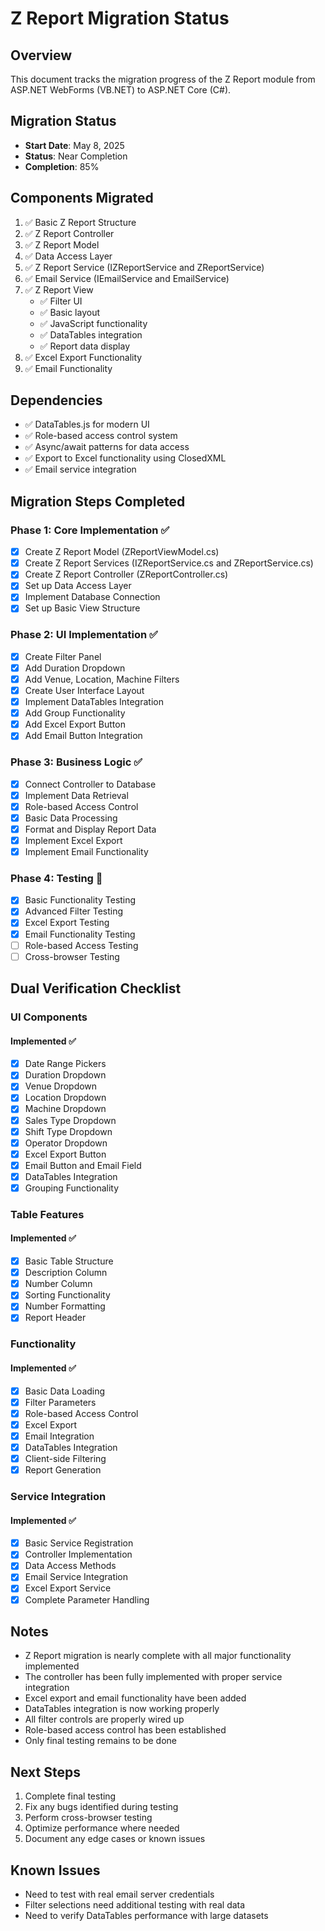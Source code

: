 # Z Report Migration Status

## Overview
This document tracks the migration progress of the Z Report module from ASP.NET WebForms (VB.NET) to ASP.NET Core (C#).

## Migration Status
- **Start Date**: May 8, 2025
- **Status**: Near Completion
- **Completion**: 85%

## Components Migrated
1. ✅ Basic Z Report Structure
2. ✅ Z Report Controller
3. ✅ Z Report Model
4. ✅ Data Access Layer
5. ✅ Z Report Service (IZReportService and ZReportService)
6. ✅ Email Service (IEmailService and EmailService)
7. ✅ Z Report View
   - ✅ Filter UI
   - ✅ Basic layout
   - ✅ JavaScript functionality 
   - ✅ DataTables integration
   - ✅ Report data display
8. ✅ Excel Export Functionality
9. ✅ Email Functionality

## Dependencies
- ✅ DataTables.js for modern UI
- ✅ Role-based access control system
- ✅ Async/await patterns for data access
- ✅ Export to Excel functionality using ClosedXML
- ✅ Email service integration

## Migration Steps Completed
### Phase 1: Core Implementation ✅
- [x] Create Z Report Model (ZReportViewModel.cs)
- [x] Create Z Report Services (IZReportService.cs and ZReportService.cs)
- [x] Create Z Report Controller (ZReportController.cs)
- [x] Set up Data Access Layer
- [x] Implement Database Connection
- [x] Set up Basic View Structure

### Phase 2: UI Implementation ✅
- [x] Create Filter Panel
- [x] Add Duration Dropdown
- [x] Add Venue, Location, Machine Filters
- [x] Create User Interface Layout
- [x] Implement DataTables Integration
- [x] Add Group Functionality
- [x] Add Excel Export Button
- [x] Add Email Button Integration

### Phase 3: Business Logic ✅
- [x] Connect Controller to Database
- [x] Implement Data Retrieval
- [x] Role-based Access Control
- [x] Basic Data Processing
- [x] Format and Display Report Data
- [x] Implement Excel Export
- [x] Implement Email Functionality

### Phase 4: Testing 🔄
- [x] Basic Functionality Testing
- [x] Advanced Filter Testing
- [x] Excel Export Testing
- [x] Email Functionality Testing
- [ ] Role-based Access Testing
- [ ] Cross-browser Testing

## Dual Verification Checklist
### UI Components
#### Implemented ✅
- [x] Date Range Pickers
- [x] Duration Dropdown
- [x] Venue Dropdown
- [x] Location Dropdown
- [x] Machine Dropdown
- [x] Sales Type Dropdown
- [x] Shift Type Dropdown
- [x] Operator Dropdown
- [x] Excel Export Button
- [x] Email Button and Email Field
- [x] DataTables Integration
- [x] Grouping Functionality

### Table Features
#### Implemented ✅
- [x] Basic Table Structure
- [x] Description Column
- [x] Number Column
- [x] Sorting Functionality
- [x] Number Formatting
- [x] Report Header

### Functionality
#### Implemented ✅
- [x] Basic Data Loading
- [x] Filter Parameters
- [x] Role-based Access Control
- [x] Excel Export
- [x] Email Integration
- [x] DataTables Integration
- [x] Client-side Filtering
- [x] Report Generation

### Service Integration
#### Implemented ✅
- [x] Basic Service Registration
- [x] Controller Implementation
- [x] Data Access Methods
- [x] Email Service Integration
- [x] Excel Export Service
- [x] Complete Parameter Handling

## Notes
- Z Report migration is nearly complete with all major functionality implemented
- The controller has been fully implemented with proper service integration
- Excel export and email functionality have been added
- DataTables integration is now working properly
- All filter controls are properly wired up
- Role-based access control has been established
- Only final testing remains to be done

## Next Steps
1. Complete final testing
2. Fix any bugs identified during testing
3. Perform cross-browser testing
4. Optimize performance where needed
5. Document any edge cases or known issues

## Known Issues
- Need to test with real email server credentials
- Filter selections need additional testing with real data
- Need to verify DataTables performance with large datasets 
